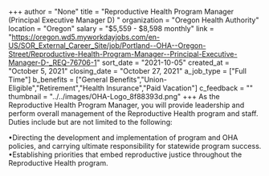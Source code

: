 +++
author = "None"
title = "Reproductive Health Program Manager (Principal Executive Manager D) "
organization = "Oregon Health Authority"
location = "Oregon"
salary = "$5,559 - $8,598 monthly"
link = "https://oregon.wd5.myworkdayjobs.com/en-US/SOR_External_Career_Site/job/Portland--OHA--Oregon-Street/Reproductive-Health-Program-Manager--Principal-Executive-Manager-D-_REQ-76706-1"
sort_date = "2021-10-05"
created_at = "October 5, 2021"
closing_date = "October 27, 2021"
a_job_type = ["Full Time"]
b_benefits = ["General Benefits","Union-Eligible","Retirement","Health Insurance","Paid Vacation"]
c_feedback = ""
thumbnail = "../../images/OHA-Logo_8f88393d.png"
+++
As the Reproductive Health Program Manager, you will provide leadership and perform overall management of the Reproductive Health program and staff.
Duties include but are not limited to the following:

•Directing the development and implementation of program and OHA policies, and carrying ultimate responsibility for statewide program success.
•Establishing priorities that embed reproductive justice throughout the Reproductive Health program. 
